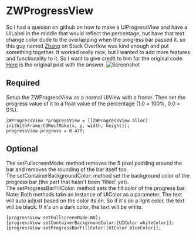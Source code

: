 ZWProgressView
==============
So I had a quesion on github on how to make a UIProgressView and have a UILabel in the middle that would reflect the percentage, but have that text change color dude to the overlapping when the progress bar passed it. so this guy named <a href="http://stackoverflow.com/users/860967/zhang">Zhang</a> on Stack Overflow was kind enough and put something together. It worked really nice, but I wanted to add more features and functionality to it. So I want to give credit to him for the original code. <a href="http://stackoverflow.com/questions/24275603/uilabel-over-uiprogressview-with-multiple-colors">Here</a> is the original post with the answer.
![Screenshot](http://i.stack.imgur.com/BJmE1.png "Screenshot")

Required
--------
Setup the ZWProgressView as a normal UIView with a frame. Then set the progress value of it to a float value of the percentage (1.0 = 100%, 0.0 = 0%).

```obj-c
ZWProgressView *progressView = [[ZWProgressView alloc] initWithFrame:CGRectMake(x, y, width, height)];
progressView.progress = 0.47f;
```

Optional
--------
The setFullscreenMode: method removes the 5 pixel padding around the bar and removes the rounding of the bar itself too.<br />
The setContainerBackgroundColor: method set the background color of the progress bar (the part that hasn't been 'filled' yet).<br />
The setProgressBarFillColor: method sets the fill color of the progress bar.<br />
Note: Both methods take an instance of UIColor as a parameter. The text will auto adjust based on the color its on. So if it's on a light color, the text will be black. If it's on a dark color, the text will be white.

```obj-c
[progressView setFullscreenMode:NO];
[progressView setContainerBackgroundColor:[UIColor whiteColor]];
[progressView setProgressBarFillColor:[UIColor blueColor]];
```
